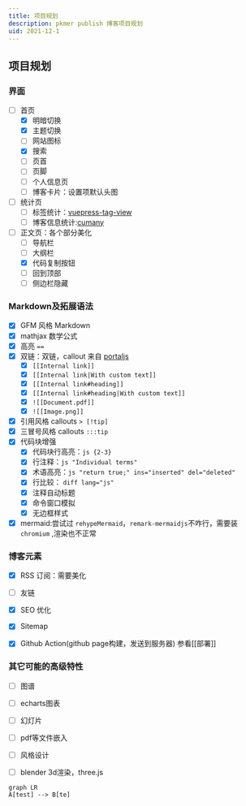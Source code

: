 ```yaml
---
title: 项目规划
description: pkmer publish 博客项目规划
uid: 2021-12-1
---
```


## 项目规划

### 界面

- [ ] 首页
  - [x] 明暗切换  
  - [x] 主题切换 
  - [ ] 网站图标
  - [x] 搜索
  - [ ] 页首
  - [ ] 页脚
  - [ ] 个人信息页
  - [ ] 博客卡片：设置项默认头图
- [ ] 统计页
  - [ ] 标签统计：[vuepress-tag-view](https://mister-hope.com/tag/linter/)
  - [ ] 博客信息统计:[cumany](https://github.com/cumany)
- [ ] 正文页：各个部分美化
  - [ ] 导航栏
  - [ ] 大纲栏
  - [x] 代码复制按钮
  - [ ] 回到顶部
  - [ ] 侧边栏隐藏

### Markdown及拓展语法

- [x] GFM 风格 Markdown
- [x] mathjax 数学公式
- [x] 高亮 `==`
- [x] 双链：双链，callout 来自 [portaljs](https://github.com/datopian/portaljs)
  - [x] `[[Internal link]]`
  - [x] `[[Internal link|With custom text]]`
  - [x] `[[Internal link#heading]]`
  - [x] `[[Internal link#heading|With custom text]]`
  - [x] `![[Document.pdf]]`
  - [x] `![[Image.png]]`
- [x] 引用风格 callouts `> [!tip]`
- [x] 三冒号风格 callouts `:::tip`
- [x] 代码块增强
  - [x] 代码块行高亮：`js {2-3}`
  - [x] 行注释：`js "Individual terms"`
  - [x] 术语高亮：`js "return true;" ins="inserted" del="deleted"`
  - [x] 行比较： `diff lang="js"`
  - [x] 注释自动标题
  - [x] 命令窗口模拟
  - [x] 无边框样式
- [x] mermaid:尝试过 `rehypeMermaid`，`remark-mermaidjs`不咋行，需要装 `chromium` ,渲染也不正常

### 博客元素

- [x] RSS 订阅：需要美化
- [ ] 友链
- [x] SEO 优化
- [x] Sitemap
- [x] Github Action(github page构建，发送到服务器) 参看[[部署]]


### 其它可能的高级特性

- [ ] 图谱
- [ ] echarts图表
- [ ] 幻灯片
- [ ] pdf等文件嵌入
- [ ] 风格设计
- [ ] blender 3d渲染，three.js


```mermaid
graph LR
A[test] --> B[te]
```